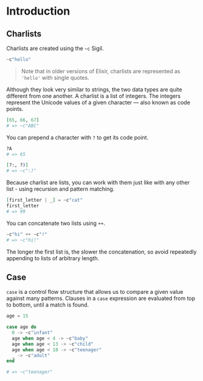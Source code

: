 # Introduction

## Charlists

Charlists are created using the `~c` Sigil.

```elixir
~c"hello"
```
> Note that in older versions of Elixir, charlists are represented as `'hello'` with single quotes.

Although they look very similar to strings, the two data types are quite different from one another. A charlist is a list of integers. The integers represent the Unicode values of a given character — also known as code points.

```elixir
[65, 66, 67]
# => ~c"ABC"
```

You can prepend a character with `?` to get its code point.

```elixir
?A
# => 65

[?:, ?)]
# => ~c":)"
```

Because charlist are lists, you can work with them just like with any other list - using recursion and pattern matching.

```elixir
[first_letter | _] = ~c"cat"
first_letter
# => 99
```

You can concatenate two lists using `++`.

```elixir
~c"hi" ++ ~c"!"
# => ~c"hi!"
```

The longer the first list is, the slower the concatenation, so avoid repeatedly appending to lists of arbitrary length.

## Case

`case` is a control flow structure that allows us to compare a given value against many patterns. Clauses in a `case` expression are evaluated from top to bottom, until a match is found.

```elixir
age = 15

case age do
  0 -> ~c"infant"
  age when age < 4 -> ~c"baby"
  age when age < 13 -> ~c"child"
  age when age < 18 -> ~c"teenager"
  _ -> ~c"adult"
end

# => ~c"teenager"
```
